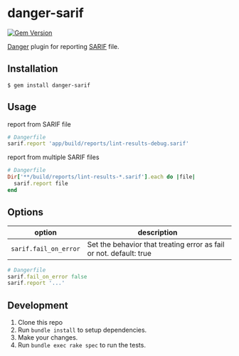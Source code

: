# danger-sarif

[![Gem Version](https://badge.fury.io/rb/danger-sarif.svg)](https://badge.fury.io/rb/danger-sarif)

[Danger](https://github.com/danger/danger) plugin for reporting [SARIF](https://sarifweb.azurewebsites.net/) file.

## Installation

```shell
$ gem install danger-sarif
```

## Usage

report from SARIF file

```ruby
# Dangerfile
sarif.report 'app/build/reports/lint-results-debug.sarif'
```

report from multiple SARIF files

```ruby
# Dangerfile
Dir['**/build/reports/lint-results-*.sarif'].each do |file|
  sarif.report file
end
```

## Options

| option                | description                                                        |
|-----------------------|--------------------------------------------------------------------|
| `sarif.fail_on_error` | Set the behavior that treating error as fail or not. default: true |

```ruby
# Dangerfile
sarif.fail_on_error false
sarif.report '...'
```

## Development

1. Clone this repo
2. Run `bundle install` to setup dependencies.
3. Make your changes.
4. Run `bundle exec rake spec` to run the tests.
